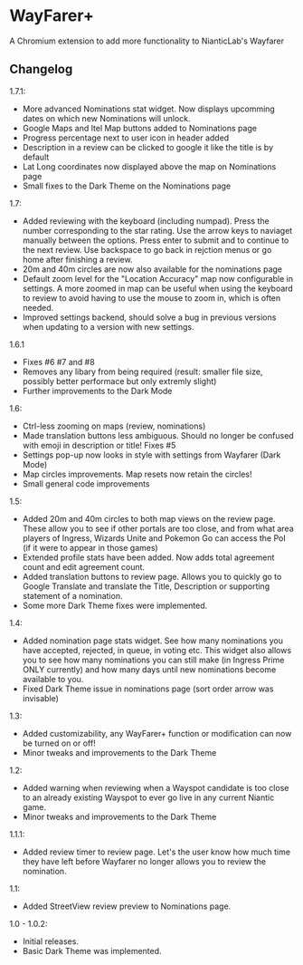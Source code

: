 # WayFarer+
A Chromium extension to add more functionality to NianticLab's Wayfarer

Changelog
---
1.7.1:
- More advanced Nominations stat widget. Now displays upcomming dates on which new Nominations will unlock.
- Google Maps and Itel Map buttons added to Nominations page
- Progress percentage next to user icon in header added
- Description in a review can be clicked to google it like the title is by default
- Lat Long coordinates now displayed above the map on Nominations page
- Small fixes to the Dark Theme on the Nominations page

1.7:
- Added reviewing with the keyboard (including numpad). Press the number corresponding to the star rating. Use the arrow keys to naviaget manually between the options. Press enter to submit and to continue to the next review. Use backspace to go back in rejction menus or go home after finishing a review.
- 20m and 40m circles are now also available for the nominations page
- Default zoom level for the "Location Accuracy" map now configurable in settings. A more zoomed in map can be useful when using the keyboard to review to avoid having to use the mouse to zoom in, which is often needed.
- Improved settings backend, should solve a bug in previous versions when updating to a version with new settings.

1.6.1
- Fixes #6 #7 and #8
- Removes any libary from being required (result: smaller file size, possibly better performace but only extremly slight)
- Further improvements to the Dark Mode

1.6:
- Ctrl-less zooming on maps (review, nominations)
- Made translation buttons less ambiguous. Should no longer be confused with emoji in description or title! Fixes #5
- Settings pop-up now looks in style with settings from Wayfarer (Dark Mode)
- Map circles improvements. Map resets now retain the circles!
- Small general code improvements

1.5:
- Added 20m and 40m circles to both map views on the review page. These allow you to see if other portals are too close, and from what area players of Ingress, Wizards Unite and Pokemon Go can access the PoI (if it were to appear in those games)
- Extended profile stats have been added. Now adds total agreement count and edit agreement count.
- Added translation buttons to review page. Allows you to quickly go to Google Translate and translate the Title, Description or supporting statement of a nomination.
- Some more Dark Theme fixes were implemented.

1.4:
- Added nomination page stats widget. See how many nominations you have accepted, rejected, in queue, in voting etc. This widget also allows you to see how many nominations you can still make (in Ingress Prime ONLY currently) and how many days until new nominations become available to you.
- Fixed Dark Theme issue in nominations page (sort order arrow was invisable)

1.3:
- Added customizability, any WayFarer+ function or modification can now be turned on or off!
- Minor tweaks and improvements to the Dark Theme

1.2:
- Added warning when reviewing when a Wayspot candidate is too close to an already existing Wayspot to ever go live in any current Niantic game.
- Minor tweaks and improvements to the Dark Theme

1.1.1:
- Added review timer to review page. Let's the user know how much time they have left before Wayfarer no longer allows you to review the nomination.

1.1:
- Added StreetView review preview to Nominations page. 

1.0 - 1.0.2:
- Initial releases. 
- Basic Dark Theme was implemented.
